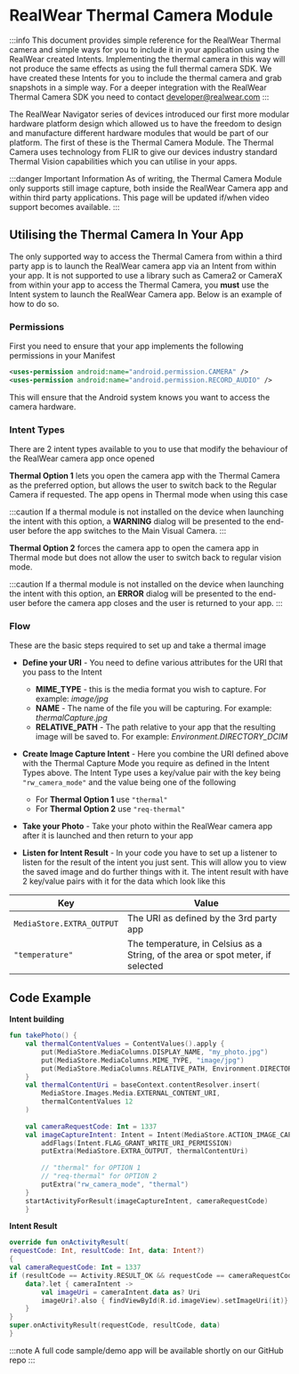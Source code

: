 # RealWear Thermal Camera Module

:::info
 This document provides simple reference for the RealWear Thermal camera and simple ways for you to include it in your application using the RealWear created Intents. Implementing the thermal camera in this way will not produce the same effects as using the full thermal camera SDK. We have created these Intents for you to include the thermal camera and grab snapshots in a simple way. For a deeper integration with the RealWear Thermal Camera SDK you need to contact developer@realwear.com 
 :::

The RealWear Navigator series of devices introduced our first more modular hardware platform design which allowed us to have the freedom to design and manufacture different hardware modules that would be part of our platform. The first of these is the Thermal Camera Module. The Thermal Camera uses technology from FLIR to give our devices industry standard Thermal Vision capabilities which you can utilise in your apps.

:::danger
Important Information
As of writing, the Thermal Camera Module only supports still image capture, both inside the RealWear Camera app and within third party applications. This page will be updated if/when video support becomes available.
:::

## Utilising the Thermal Camera In Your App

The only supported way to access the Thermal Camera from within a third party app is to launch the RealWear camera app via an Intent from within your app. It is not supported to use a library such as Camera2 or CameraX from within your app to access the Thermal Camera, you **must** use the Intent system to launch the RealWear Camera app. Below is an example of how to do so.

### Permissions

First you need to ensure that your app implements the following permissions in your Manifest

``` xml
<uses-permission android:name="android.permission.CAMERA" />
<uses-permission android:name="android.permission.RECORD_AUDIO" />
```

This will ensure that the Android system knows you want to access the camera hardware.

### Intent Types

There are 2 intent types available to you to use that modify the behaviour of the RealWear camera app once opened

**Thermal Option 1** lets you open the camera app with the Thermal Camera as the preferred option, but allows the user to switch back to the Regular Camera if requested. The app opens in Thermal mode when using this case

:::caution
If a thermal module is not installed on the device when launching the intent with this option, a **WARNING** dialog will be presented to the end-user before the app switches to the Main Visual Camera.
:::

**Thermal Option 2** forces the camera app to open the camera app in Thermal mode but does not allow the user to switch back to regular vision mode.

:::caution
If a thermal module is not installed on the device when launching the intent with this option, an **ERROR** dialog will be presented to the end-user before the camera app closes and the user is returned to your app.
:::

### Flow

These are the basic steps required to set up and take a thermal image

- **Define your URI** - You need to define various attributes for the URI that you pass to the Intent
    - **MIME_TYPE** - this is the media format you wish to capture. For example: *image/jpg*
    - **NAME** - The name of the file you will be capturing. For example: *thermalCapture.jpg*
    - **RELATIVE_PATH** - The path relative to your app that the resulting image will be saved to. For example: *Environment.DIRECTORY_DCIM*

- **Create Image Capture Intent** - Here you combine the URI defined above with the Thermal Capture Mode you require as defined in the Intent Types above. The Intent Type uses a key/value pair with the key being ```"rw_camera_mode"``` and the value being one of the following
    - For **Thermal Option 1** use ```"thermal"```
    - For **Thermal Option 2** use ```"req-thermal"```

- **Take your Photo** - Take your photo within the RealWear camera app after it is launched and then return to your app

- **Listen for Intent Result** - In your code you have to set up a listener to listen for the result of the intent you just sent. This will allow you to view the saved image and do further things with it. The intent result with have 2 key/value pairs with it for the data which look like this

| Key | Value |
| ----------- | ----------- |
| ```MediaStore.EXTRA_OUTPUT``` | The URI as defined by the 3rd party app |
| ```"temperature"``` | The temperature, in Celsius as a String, of the area or spot meter, if selected |

## Code Example
**Intent building**
``` kotlin
fun takePhoto() {
    val thermalContentValues = ContentValues().apply {
        put(MediaStore.MediaColumns.DISPLAY_NAME, "my_photo.jpg") 
        put(MediaStore.MediaColumns.MIME_TYPE, "image/jpg")  
        put(MediaStore.MediaColumns.RELATIVE_PATH, Environment.DIRECTORY_DCIM) 
    }
    val thermalContentUri = baseContext.contentResolver.insert(
        MediaStore.Images.Media.EXTERNAL_CONTENT_URI,
        thermalContentValues 12
    )
    
    val cameraRequestCode: Int = 1337
    val imageCaptureIntent: Intent = Intent(MediaStore.ACTION_IMAGE_CAPTURE).apply {
        addFlags(Intent.FLAG_GRANT_WRITE_URI_PERMISSION)
        putExtra(MediaStore.EXTRA_OUTPUT, thermalContentUri) 
        
        // "thermal" for OPTION 1 
        // "req-thermal" for OPTION 2 
        putExtra("rw_camera_mode", "thermal") 
    } 
    startActivityForResult(imageCaptureIntent, cameraRequestCode)
    }
```

**Intent Result**
```kotlin
override fun onActivityResult(
requestCode: Int, resultCode: Int, data: Intent?) 
{
val cameraRequestCode: Int = 1337 
if (resultCode == Activity.RESULT_OK && requestCode == cameraRequestCode) { 
    data?.let { cameraIntent ->
        val imageUri = cameraIntent.data as? Uri 
        imageUri?.also { findViewById(R.id.imageView).setImageUri(it)} 
    } 
} 
super.onActivityResult(requestCode, resultCode, data)
}
```

:::note
A full code sample/demo app will be available shortly on our GitHub repo
:::
